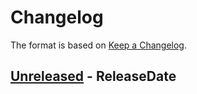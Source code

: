 # Changelog

The format is based on [Keep a Changelog].

[Keep a Changelog]: http://keepachangelog.com/en/1.0.0/

<!-- next-header -->
## [Unreleased] - ReleaseDate

<!-- next-url -->
[Unreleased]: https://github.com/toml-rs/toml/compare/d00d2856...HEAD
